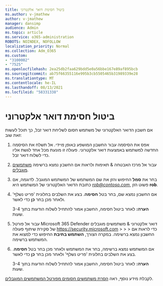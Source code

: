 ```yaml
---
title: ביטול חסימת דואר אלקטרוני
ms.author: v-jmathew
author: v-jmathew
manager: dansimp
audience: Admin
ms.topic: article
ms.service: o365-administration
ROBOTS: NOINDEX, NOFOLLOW
localization_priority: Normal
ms.collection: Adm_O365
ms.custom:
- "3100002"
- "7525"
ms.openlocfilehash: 2ea25db2faa629bdd5e0a56bbe167e89af895bcb
ms.sourcegitcommit: ab75f66355116e995b3cb5505465b31989339e28
ms.translationtype: MT
ms.contentlocale: he-IL
ms.lasthandoff: 08/13/2021
ms.locfileid: "58331338"
---
```

# <a name="unblock-email"></a>ביטול חסימת דואר אלקטרוני

אם חשבון הדואר האלקטרוני של משתמש חסום לשליחת דואר זבל, כך תוכל לעשות זאת שוב:

1. אפס את הסיסמה עבור החשבון המושפע *באופן מיידי.* אל תשלח את הסיסמה החדשה למשתמש באמצעות דואר אלקטרוני. פעולה זו מונעת מכל אחד לגשת אליו כדי לשלוח דואר זבל.
2. עבור אל מרכז האבטחה & תאימות ולראות אם החשבון נמצא ברשימה [משתמשים מוגבלים](https://protection.office.com/#/restrictedusers).
3. בחר את **סמל** החיפוש והזן את שם המשתמש של המשתמש המוגבל. לדוגמה, אם כתובת הדואר האלקטרוני של המשתמש היא *rob@contoso.com*, פשוט הזן **rob**.
4. אם החשבון נמצא שם, בחר בטל **חסימה**. בצע את השלבים בחלונית 'פריט נשלף' ולאחר מכן בחר **כן** כדי לאשר.  
    
    **הערה:** לאחר ביטול חסימה, החשבון אמור להתחיל לשלוח הודעות בתוך 3-4 שעות.
2. עבור אל פורטל Microsoft 365 Defender דואר אלקטרוני & משתמשים מוגבלים של סקירת שיתוף פעולה <https://security.microsoft.com> \>  \>  \>  כדי לראות אם החשבון נמצא ברשימה. במקרה הצורך, **השתמש בתיבת** החיפוש כדי למצוא את המשתמש ברשימה.
3. אם המשתמש נמצא ברשימה, בחר את המשתמש ולאחר מכן בחר בטל **חסימה**. בצע את השלבים בחלונית 'פריט נשלף' ולאחר מכן בחר **כן** כדי לאשר.

   **הערה:** לאחר ביטול חסימה, החשבון אמור להתחיל לשלוח הודעות בתוך 3-4 שעות.

לקבלת מידע נוסף, ראה [הסרת משתמשים חסומים מפורטל המשתמשים המוגבלים](https://docs.microsoft.com/microsoft-365/security/office-365-security/removing-user-from-restricted-users-portal-after-spam).
